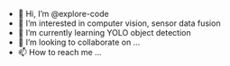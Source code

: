 - 👋 Hi, I’m @explore-code
- 👀 I’m interested in computer vision, sensor data fusion
- 🌱 I’m currently learning YOLO object detection
- 💞️ I’m looking to collaborate on ...
- 📫 How to reach me ...

<!---
explore-code/explore-code is a ✨ special ✨ repository because its `README.md` (this file) appears on your GitHub profile.
You can click the Preview link to take a look at your changes.
--->
